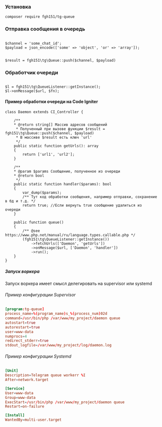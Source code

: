 ### Установка

```shell
composer require fgh151/tg-queue
```

### Отправка сообщения в очередь

```injectablephp

$channel = 'some_chat_id';
$payload = json_encode(['some' => 'object', 'or' => 'array']);


$result = fgh151\tg\Queue::push($channel, $payload)
```

### Обработчик очереди

```injectablephp

$l = fgh151\tg\QueueListener::getInstance();
$l->onMessage($url, $fn);

```

#### Пример обработки очереди на Code Igniter

```injectablephp
class Daemon extends CI_Controller {

    /**
    * @return string[] Массив адресов сообщений
     * Полученный при вызове функции $result = fgh151\tg\Queue::push($channel, $payload)
     * В массиве $result есть ключ 'url'
     */
    public static function getUrls(): array
    {
        return ['url1', 'url2'];
    }
    
    /**
    * @param $params Сообщение, полученное из очереди
    * @return bool
     */
    public static function handler($params): bool
    {
        var_dump($params);
        /** Тут код обработки сообщения, например отправки, сохранение в бд и т.д. */
        return true; //Если вернуть true сообщение удалиться из очереди
    }

    public function queue()
    {
        /** @see https://www.php.net/manual/ru/language.types.callable.php */
        (fgh151\tg\QueueListener::getInstance())
            ->fetchUrls(['Daemon', 'getUrls'])
            ->onMessage($url, ['Daemon', 'handler'])
            ->run();
    }
}
```

##### Запуск воркера

Запуск воркера имеет смысл делегировать на supervisor или systemd

###### Пример конфигурации Supervisor

```conf
[program:tg-queue]
process_name=%(program_name)s_%(process_num)02d
command=/usr/bin/php /var/www/my_project/daemon queue
autostart=true
autorestart=true
user=www-data
numprocs=4
redirect_stderr=true
stdout_logfile=/var/www/my_project/log/daemon.log
```
###### Пример конфигурации Systemd

```conf
[Unit]
Description=Telegram queue workerr %I
After=network.target

[Service]
User=www-data
Group=www-data
ExecStart=/usr/bin/php /var/www/my_project/daemon queue
Restart=on-failure

[Install]
WantedBy=multi-user.target
```